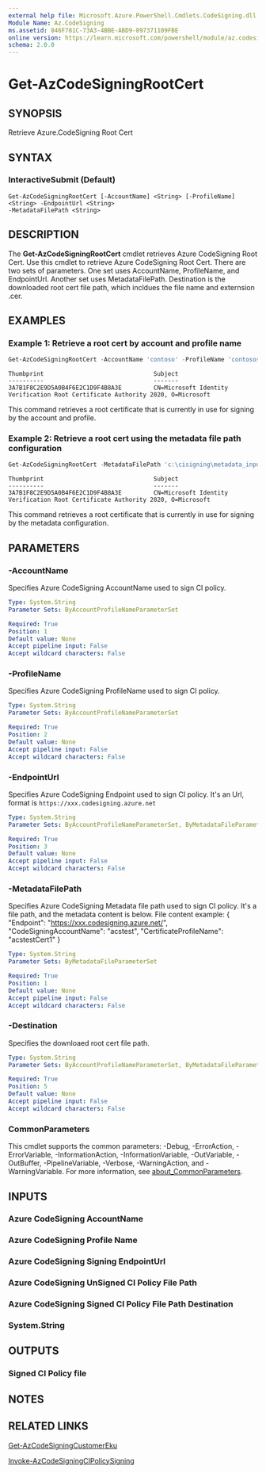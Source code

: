 ```yaml
---
external help file: Microsoft.Azure.PowerShell.Cmdlets.CodeSigning.dll-Help.xml
Module Name: Az.CodeSigning
ms.assetid: 846F781C-73A3-4BBE-ABD9-897371109FBE
online version: https://learn.microsoft.com/powershell/module/az.codesigning/get-azcodesigningrootcert
schema: 2.0.0
---
```


# Get-AzCodeSigningRootCert

## SYNOPSIS
Retrieve Azure.CodeSigning Root Cert

## SYNTAX

### InteractiveSubmit (Default)
```
Get-AzCodeSigningRootCert [-AccountName] <String> [-ProfileName] <String> -EndpointUrl <String> 
-MetadataFilePath <String> 
```


## DESCRIPTION
The **Get-AzCodeSigningRootCert** cmdlet retrieves Azure CodeSigning Root Cert.
Use this cmdlet to retrieve Azure CodeSigning Root Cert.
There are two sets of parameters. One set uses AccountName, ProfileName, and EndpointUrl. 
Another set uses MetadataFilePath.
Destination is the downloaded root cert file path, which incldues the file name and externsion .cer.
## EXAMPLES

### Example 1: Retrieve a root cert by account and profile name
```powershell
Get-AzCodeSigningRootCert -AccountName 'contoso' -ProfileName 'contososigning' -EndpointUrl 'https://wus.codesigning.azure.net' -Destination 'c:\acs\rootcert.cer'
```

```output
Thumbprint                               Subject
----------                               -------
3A7B1F8C2E9D5A0B4F6E2C1D9F4B8A3E         CN=Microsoft Identity Verification Root Certificate Authority 2020, O=Microsoft
```

This command retrieves a root certificate that is currently in use for signing by the account and profile.

### Example 2: Retrieve a root cert using the metadata file path configuration

```powershell
Get-AzCodeSigningRootCert -MetadataFilePath 'c:\cisigning\metadata_input.json' -Destination 'c:\acs\rootcert.cer'
```

```output
Thumbprint                               Subject
----------                               -------
3A7B1F8C2E9D5A0B4F6E2C1D9F4B8A3E         CN=Microsoft Identity Verification Root Certificate Authority 2020, O=Microsoft
```

This command retrieves a root certificate that is currently in use for signing by the metadata configuration.

## PARAMETERS

### -AccountName
Specifies Azure CodeSigning AccountName used to sign CI policy.

```yaml
Type: System.String
Parameter Sets: ByAccountProfileNameParameterSet

Required: True
Position: 1
Default value: None
Accept pipeline input: False
Accept wildcard characters: False
```

### -ProfileName
Specifies Azure CodeSigning ProfileName used to sign CI policy.

```yaml
Type: System.String
Parameter Sets: ByAccountProfileNameParameterSet

Required: True
Position: 2
Default value: None
Accept pipeline input: False
Accept wildcard characters: False
```

### -EndpointUrl
Specifies Azure CodeSigning Endpoint used to sign CI policy. It's an Url, format is `https://xxx.codesigning.azure.net`

```yaml
Type: System.String
Parameter Sets: ByAccountProfileNameParameterSet, ByMetadataFileParameterSet

Required: True
Position: 3
Default value: None
Accept pipeline input: False
Accept wildcard characters: False
```

### -MetadataFilePath
Specifies Azure CodeSigning Metadata file path used to sign CI policy. It's a file path, and the metadata content is below. File content example:
{
  "Endpoint": "https://xxx.codesigning.azure.net/",
  "CodeSigningAccountName": "acstest",
  "CertificateProfileName": "acstestCert1"
}

```yaml
Type: System.String
Parameter Sets: ByMetadataFileParameterSet

Required: True
Position: 1
Default value: None
Accept pipeline input: False
Accept wildcard characters: False
```

### -Destination
Specifies the downloaed root cert file path. 

```yaml
Type: System.String
Parameter Sets: ByAccountProfileNameParameterSet, ByMetadataFileParameterSet

Required: True
Position: 5
Default value: None
Accept pipeline input: False
Accept wildcard characters: False
```

### CommonParameters
This cmdlet supports the common parameters: -Debug, -ErrorAction, -ErrorVariable, -InformationAction, -InformationVariable, -OutVariable, -OutBuffer, -PipelineVariable, -Verbose, -WarningAction, and -WarningVariable. For more information, see [about_CommonParameters](http://go.microsoft.com/fwlink/?LinkID=113216).

## INPUTS

### Azure CodeSigning AccountName

### Azure CodeSigning Profile Name

### Azure CodeSigning Signing EndpointUrl

### Azure CodeSigning UnSigned CI Policy File Path

### Azure CodeSigning Signed CI Policy File Path Destination

### System.String

## OUTPUTS

### Signed CI Policy file

## NOTES

## RELATED LINKS

[Get-AzCodeSigningCustomerEku](./Get-AzCodeSigningCustomerEku.md)

[Invoke-AzCodeSigningCIPolicySigning](./Invoke-AzCodeSigningCIPolicySigning.md)
